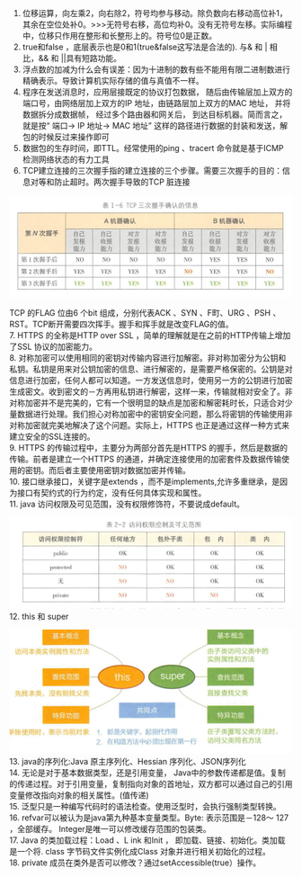 1. 位移运算，向左乘2，向右除2，符号均参与移动。除负数向右移动高位补1，其余在空位处补0。>>>无符号右移，高位均补0。没有无符号左移。实际编程中，位移只作用在整形和长整形上的。符号位0是正数。
2. true和false ，底层表示也是0和1(true&false这写法是合法的). 与& 和 | 相比，&& 和 ||具有短路功能。  
3. 浮点数的加减为什么会有误差：因为十进制的数有些不能用有限二进制数进行精确表示。导致计算机实际存储的值与真值不一样。
4. 程序在发送消息时，应用层接既定的协议打包数据， 随后由传输层加上双方的端口号，由网络层加上双方的IP 地址，由链路层加上双方的MAC 地址， 并将数据拆分成数据帧， 经过多个路由器和网关后， 到达目标机器。简而言之， 就是按“ 端口→ IP 地址→ MAC 地址” 这样的路径进行数据的封装和发送，解包的时候反过来操作即可
5. 数据包的生存时间，即TTL。经常使用的ping 、tracert 命令就是基于ICMP 检测网络状态的有力工具
6. TCP建立连接的三次握手指的建立连接的三个步骤。需要三次握手的目的：信息对等和防止超时。两次握手导致的TCP 脏连接

![](./img/a.png)

TCP 的FLAG 位由6 个bit 组成，分别代表ACK 、SYN 、F町、URG 、PSH 、RST。TCP断开需要四次挥手。握手和挥手就是改变FLAG的值。</br>
7. HTTPS 的全称是HTTP over SSL ，简单的理解就是在之前的HTTP传输上增加了SSL 协议的加密能力。</br>
8. 对称加密可以使用相同的密钥对传输内容进行加解密。非对称加密分为公钥和私钥。私钥是用来对公钥加密的信息、进行解密的，是需要严格保密的。公钥是对信息进行加密，任何人都可以知道。一方发送信息时，使用另一方的公钥进行加密生成密文。收到密文的－方再用私钥进行解密，这样一来，传输就相对安全了。非对称加密并不是完美的，它有一个很明显的缺点是加密和解密耗时长，只适合对少量数据进行处理。我们担心对称加密中的密钥安全问题，那么将密钥的传输使用非对称加密就完美地解决了这个问题。实际上，HTTPS 也正是通过这样一种方式来建立安全的SSL连接的。</br>
9. HTTPS 的传输过程中，主要分为两部分首先是HTTPS 的握手，然后是数据的传输。前者是建立一个HTTPS 的通道，并确定连接使用的加密套件及数据传输使用的密钥。而后者主要使用密钥对数据加密并传输。</br>
10. 接口继承接口，关键字是extends ，而不是implements,允许多重继承，是因为接口有契约式的行为约定，没有任何具体实现和属性。</br>
11. java 访问权限及可见范围，没有权限修饰符，不要说成default。

  ![](./img/b.png)
</br>
12. this 和 super

  ![](./img/c.png)
</br>
13. java的序列化:Java 原主序列化、Hessian 序列化、JSON序列化</br>
14. 无论是对于基本数据类型，还是引用变量， Java中的参数传递都是值。复制的传递过程。对于引用变量，复制指向对象的首地址，双方都可以通过自己的引用变量修改指向对象的相关属性。(值传递)</br>
15. 泛型只是一种编写代码时的语法检查。使用泛型时，会执行强制类型转换。</br>
16. refvar可以被认为是java第九种基本变量类型。Byte: 表示范围是－128～ 127 ，全部缓存。
Integer是唯一可以修改缓存范围的包装类。</br>
17. Java 的类加载过程：Load 、L ink 和Init ， 即加载、链接、初始化。类加载是一个将. class 字节码文件实例化成Class 对象并进行相关初始化的过程。</br>
18. private 成员在类外是否可以修改？通过setAccessible(true）操作。</br>

